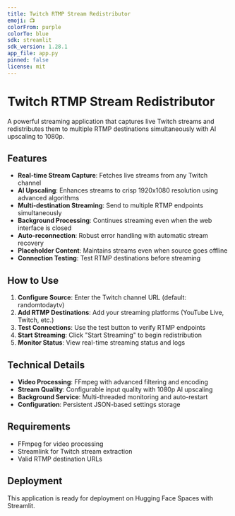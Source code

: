 ```yaml
---
title: Twitch RTMP Stream Redistributor
emoji: 📺
colorFrom: purple
colorTo: blue
sdk: streamlit
sdk_version: 1.28.1
app_file: app.py
pinned: false
license: mit
---
```


# Twitch RTMP Stream Redistributor

A powerful streaming application that captures live Twitch streams and redistributes them to multiple RTMP destinations simultaneously with AI upscaling to 1080p.

## Features

- **Real-time Stream Capture**: Fetches live streams from any Twitch channel
- **AI Upscaling**: Enhances streams to crisp 1920x1080 resolution using advanced algorithms
- **Multi-destination Streaming**: Send to multiple RTMP endpoints simultaneously
- **Background Processing**: Continues streaming even when the web interface is closed
- **Auto-reconnection**: Robust error handling with automatic stream recovery
- **Placeholder Content**: Maintains streams even when source goes offline
- **Connection Testing**: Test RTMP destinations before streaming

## How to Use

1. **Configure Source**: Enter the Twitch channel URL (default: randomtodaytv)
2. **Add RTMP Destinations**: Add your streaming platforms (YouTube Live, Twitch, etc.)
3. **Test Connections**: Use the test button to verify RTMP endpoints
4. **Start Streaming**: Click "Start Streaming" to begin redistribution
5. **Monitor Status**: View real-time streaming status and logs

## Technical Details

- **Video Processing**: FFmpeg with advanced filtering and encoding
- **Stream Quality**: Configurable input quality with 1080p AI upscaling
- **Background Service**: Multi-threaded monitoring and auto-restart
- **Configuration**: Persistent JSON-based settings storage

## Requirements

- FFmpeg for video processing
- Streamlink for Twitch stream extraction
- Valid RTMP destination URLs

## Deployment

This application is ready for deployment on Hugging Face Spaces with Streamlit.